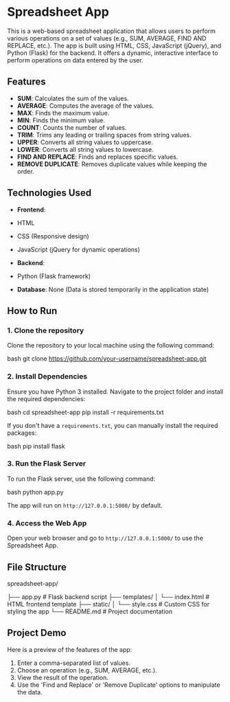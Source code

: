 # Spreadsheet App

This is a web-based spreadsheet application that allows users to perform various operations on a set of values (e.g., SUM, AVERAGE, FIND AND REPLACE, etc.). The app is built using HTML, CSS, JavaScript (jQuery), and Python (Flask) for the backend. It offers a dynamic, interactive interface to perform operations on data entered by the user.

## Features

- **SUM**: Calculates the sum of the values.
- **AVERAGE**: Computes the average of the values.
- **MAX**: Finds the maximum value.
- **MIN**: Finds the minimum value.
- **COUNT**: Counts the number of values.
- **TRIM**: Trims any leading or trailing spaces from string values.
- **UPPER**: Converts all string values to uppercase.
- **LOWER**: Converts all string values to lowercase.
- **FIND AND REPLACE**: Finds and replaces specific values.
- **REMOVE DUPLICATE**: Removes duplicate values while keeping the order.

## Technologies Used

- **Frontend**: 
 - HTML
 - CSS (Responsive design)
 - JavaScript (jQuery for dynamic operations)
 
- **Backend**: 
 - Python (Flask framework)
 
- **Database**: None (Data is stored temporarily in the application state)

## How to Run

### 1. Clone the repository

Clone the repository to your local machine using the following command:

bash
git clone https://github.com/your-username/spreadsheet-app.git


### 2. Install Dependencies

Ensure you have Python 3 installed. Navigate to the project folder and install the required dependencies:

bash
cd spreadsheet-app
pip install -r requirements.txt


If you don't have a `requirements.txt`, you can manually install the required packages:

bash
pip install flask


### 3. Run the Flask Server

To run the Flask server, use the following command:

bash
python app.py


The app will run on `http://127.0.0.1:5000/` by default.

### 4. Access the Web App

Open your web browser and go to `http://127.0.0.1:5000/` to use the Spreadsheet App.

## File Structure


spreadsheet-app/

├── app.py # Flask backend script
├── templates/
│ └── index.html # HTML frontend template
├── static/
│ └── style.css # Custom CSS for styling the app
└── README.md # Project documentation


## Project Demo

Here is a preview of the features of the app:

1. Enter a comma-separated list of values.
2. Choose an operation (e.g., SUM, AVERAGE, etc.).
3. View the result of the operation.
4. Use the 'Find and Replace' or 'Remove Duplicate' options to manipulate the data.

